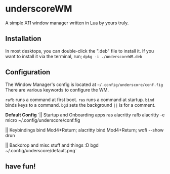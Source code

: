# underscoreWM
A simple X11 window manager written in Lua by yours truly.

## Installation
In most desktops, you can double-click the ".deb" file to install it.
If you want to install it via the terminal, run; `dpkg -i ./underscoreWM.deb`

## Configuration
The Window Manager's config is located at `~/.config/underscore/conf.fig`
There are various keywords to configure the WM.

`rafb` runs a command at first boot.
`ras` runs a command at startup.
`bind` binds keys to a command.
`bgd` sets the background
`||` is for a comment.

**Default Config**
`|| Startup and Onboarding apps
ras alacritty
rafb alacritty -e micro ~/.config/underscore/conf.fig

|| Keybindings
bind Mod4+Return; alacritty
bind Mod4+Return; wofi --show drun

|| Backdrop and misc stuff and things :D
bgd ~/.config/underscore/default.png`

## have fun!
